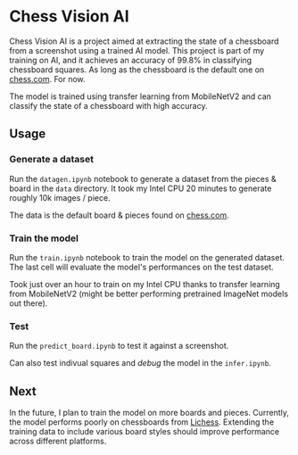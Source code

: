 # Chess Vision AI

Chess Vision AI is a project aimed at extracting the state of a chessboard from a screenshot using a trained AI model. This project is part of my training on AI, and it achieves an accuracy of 99.8% in classifying chessboard squares. As long as the chessboard is the default one on [chess.com](https://chess.com). For now.

The model is trained using transfer learning from MobileNetV2 and can classify the state of a chessboard with high accuracy.

## Usage

### Generate a dataset

Run the `datagen.ipynb` notebook to generate a dataset from the pieces & board in the `data` directory. It took my Intel CPU 20 minutes to generate roughly 10k images / piece.

The data is the default board & pieces found on [chess.com](https://chess.com).

### Train the model

Run the `train.ipynb` notebook to train the model on the generated dataset. The last cell will evaluate the model's performances on the test dataset.

Took just over an hour to train on my Intel CPU thanks to transfer learning from MobileNetV2 (might be better performing pretrained ImageNet models out there).

### Test

Run the `predict_board.ipynb` to test it against a screenshot.

Can also test indivual squares and _debug_ the model in the `infer.ipynb`.

## Next

In the future, I plan to train the model on more boards and pieces. Currently, the model performs poorly on chessboards from [Lichess](https://lichess.org). Extending the training data to include various board styles should improve performance across different platforms.
